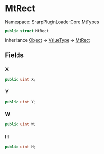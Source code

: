 # MtRect

Namespace: SharpPluginLoader.Core.MtTypes

```csharp
public struct MtRect
```

Inheritance [Object](https://docs.microsoft.com/en-us/dotnet/api/System.Object) → [ValueType](https://docs.microsoft.com/en-us/dotnet/api/System.ValueType) → [MtRect](./SharpPluginLoader.Core.MtTypes.MtRect.md)

## Fields

### **X**

```csharp
public uint X;
```

### **Y**

```csharp
public uint Y;
```

### **W**

```csharp
public uint W;
```

### **H**

```csharp
public uint H;
```
